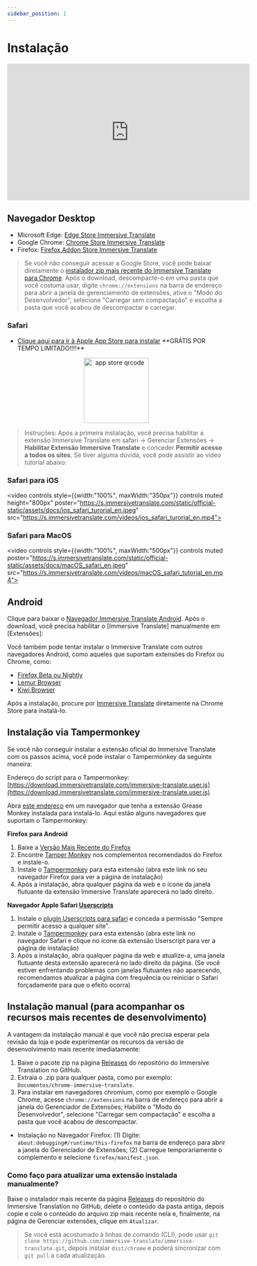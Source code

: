 ```yaml
---
sidebar_position: 1
---
```


# Instalação
<iframe width="560" height="315" src="https://www.youtube.com/embed/SHznc5kQCM4?si=RyZYUcjW560Bc57-" title="YouTube video player" frameborder="0" allow="accelerometer; autoplay; clipboard-write; encrypted-media; gyroscope; picture-in-picture; web-share" allowfullscreen></iframe>

## Navegador Desktop

- Microsoft Edge: [Edge Store Immersive Translate](https://microsoftedge.microsoft.com/addons/detail/amkbmndfnliijdhojkpoglbnaaahippg)
- Google Chrome: [Chrome Store Immersive Translate](https://chrome.google.com/webstore/detail/immersive-translate/bpoadfkcbjbfhfodiogcnhhhpibjhbnh)
- Firefox: [Firefox Addon Store Immersive Translate](https://addons.mozilla.org/firefox/addon/immersive-translate/)

> Se você não conseguir acessar a Google Store, você pode baixar diretamente o [instalador zip mais recente do Immersive Translate para Chrome](https://download.immersivetranslate.com/latest/chrome-immersive-translate.zip). Após o download, descompacte-o em uma pasta que você costuma usar, digite `chrome://extensions` na barra de endereço para abrir a janela de gerenciamento de extensões, ative o "Modo do Desenvolvedor", selecione "Carregar sem compactação" e escolha a pasta que você acabou de descompactar e carregar.

### Safari

- [Clique aqui para ir à Apple App Store para instalar](https://apps.apple.com/app/immersive-translate/id6447957425) \*\*GRÁTIS POR TEMPO LIMITADO!!!!\*\*

<div align="center">
<img src="https://s.immersivetranslate.com/static/official-static/assets/immersive-app-store.png" width="150" alt="app store qrcode"/>
</div>

> Instruções: Após a primeira instalação, você precisa habilitar a extensão Immersive Translate em safari -> Gerenciar Extensões -> **Habilitar Extensão Immersive Translate** e conceder **Permitir acesso a todos os sites**. Se tiver alguma dúvida, você pode assistir ao vídeo tutorial abaixo:

### Safari para iOS

<video
controls style={{width:"100%", maxWidth:"350px"}}
controls
muted
height="800px"
poster="https://s.immersivetranslate.com/static/official-static/assets/docs/ios_safari_turorial_en.jpeg" src="https://s.immersivetranslate.com/videos/ios_safari_turorial_en.mp4"></video>

### Safari para MacOS

<video
controls style={{width:"100%", maxWidth:"500px"}}
controls
muted
poster="https://s.immersivetranslate.com/static/official-static/assets/docs/macOS_safari_en.jpeg" src="https://s.immersivetranslate.com/videos/macOS_safari_tutorial_en.mp4"></video>

## Android

Clique para baixar o [Navegador Immersive Translate Android](/android/). Após o download, você precisa habilitar o [Immersive Translate] manualmente em [Extensões]:

Você também pode tentar instalar o Immersive Translate com outros navegadores Android, como aqueles que suportam extensões do Firefox ou Chrome, como:

- [Firefox Beta ou Nightly](https://www.mozilla.org/firefox/channel/android/)
- [Lemur Browser](https://lemurbrowser.com/app/)
- [Kiwi Browser](https://kiwibrowser.com/)

Após a instalação, procure por [Immersive Translate](https://chrome.google.com/webstore/detail/immersive-translate/bpoadfkcbjbfhfodiogcnhhhpibjhbnh) diretamente na Chrome Store para instalá-lo.

## Instalação via Tampermonkey

Se você não conseguir instalar a extensão oficial do Immersive Translate com os passos acima, você pode instalar o Tampermonkey da seguinte maneira:

Endereço do script para o Tampermonkey: [https://download.immersivetranslate.com/immersive-translate.user.js](https://download.immersivetranslate.com/immersive-translate.user.js)

Abra [este endereço](https://download.immersivetranslate.com/immersive-translate.user.js) em um navegador que tenha a extensão Grease Monkey instalada para instalá-lo. Aqui estão alguns navegadores que suportam o Tampermonkey:

**Firefox para Android**

1. Baixe a [Versão Mais Recente do Firefox](https://www.mozilla.org/firefox/browsers/mobile/android/)
2. Encontre [Tamper Monkey](https://www.tampermonkey.net/) nos complementos recomendados do Firefox e instale-o.
3. Instale o [Tampermonkey](https://download.immersivetranslate.com/immersive-translate.user.js) para esta extensão (abra este link no seu navegador Firefox para ver a página de instalação)
4. Após a instalação, abra qualquer página da web e o ícone da janela flutuante da extensão Immersive Translate aparecerá no lado direito.

**Navegador Apple Safari [Userscripts](https://itunes.apple.com/us/app/userscripts/id1463298887)**

1. Instale o [plugin Userscripts para safari](https://itunes.apple.com/us/app/userscripts/id1463298887) e conceda a permissão "Sempre permitir acesso a qualquer site".
2. Instale o [Tampermonkey](https://download.immersivetranslate.com/immersive-translate.user.js) para esta extensão (abra este link no navegador Safari e clique no ícone da extensão Userscript para ver a página de instalação)
3. Após a instalação, abra qualquer página da web e atualize-a, uma janela flutuante desta extensão aparecerá no lado direito da página. (Se você estiver enfrentando problemas com janelas flutuantes não aparecendo, recomendamos atualizar a página com frequência ou reiniciar o Safari forçadamente para que o efeito ocorra)

<!-- Se você tiver dúvidas durante a instalação, pode consultar o [vídeo tutorial no YouTube](https://www.youtube.com/watch?v=IWOFFWDfZGY)

<iframe width="560" height="315" src="https://www.youtube.com/embed/IWOFFWDfZGY" title="YouTube video player" frameBorder="0" allow="accelerometer; autoplay; clipboard-write; encrypted-media; gyroscope; picture-in-picture; web-share" allowFullScreen></iframe> -->

## Instalação manual (para acompanhar os recursos mais recentes de desenvolvimento)

A vantagem da instalação manual é que você não precisa esperar pela revisão da loja e pode experimentar os recursos da versão de desenvolvimento mais recente imediatamente:

1. Baixe o pacote zip na página [Releases](https://github.com/immersive-translate/immersive-translate/releases/) do repositório do Immersive Translation no GitHub.
2. Extraia o .zip para qualquer pasta, como por exemplo: `Documentos/chrome-immersive-translate`.
3. Para instalar em navegadores chromium, como por exemplo o Google Chrome, acesse `chrome://extensions` na barra de endereço para abrir a janela do Gerenciador de Extensões; Habilite o "Modo do Desenvolvedor", selecione "Carregar sem compactação" e escolha a pasta que você acabou de descompactar.
- Instalação no Navegador Firefox: (1) Digite: `about:debugging#/runtime/this-firefox` na barra de endereço para abrir a janela do Gerenciador de Extensões; (2) Carregue temporariamente o complemento e selecione `firefox/manifest.json`.

### Como faço para atualizar uma extensão instalada manualmente?

Baixe o instalador mais recente da página [Releases](https://github.com/immersive-translate/immersive-translate/releases/) do repositório do Immersive Translation no GitHub, delete o conteúdo da pasta antiga, depois copie e cole o conteúdo do arquivo zip mais recente nela e, finalmente, na página de Gerenciar extensões, clique em `Atualizar`.

> Se você está acostumado à linhas de comando (CLI), pode usar `git clone https://github.com/immersive-translate/immersive-translate.git`, depois instalar `dist/chrome` e poderá sincronizar com `git pull` a cada atualização.